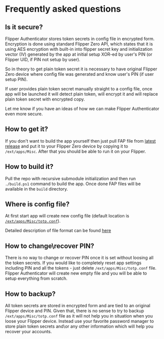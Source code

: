 # Frequently asked questions

## Is it secure?

Flipper Authenticator stores token secrets in config file in encrypted form. Encryption is done using standard Flipper Zero API, which states that it is using AES encryption with built-in into flipper secret key and initialization vector (IV) generated by the app at initial setup XOR-ed by user's PIN (or Flipper UID, if PIN not setup by user).

So in theory to get plain token secret it is necessary to have original Flipper Zero device where config file was generated and know user's PIN (if user setup PIN).

If user provides plain token secret manually straight to a config file, once app will be launched it will detect plain token, will encrypt it and will replace plain token secret with encrypted copy.

Let me know if you have an ideas of how we can make Flipper Authenticator even more secure.

## How to get it?

If you don't want to build the app yourself then just pull FAP file from [latest release](https://github.com/akopachov/flipper-zero_authenticator/releases) and put it to your Flipper Zero device by copying it to `/ext/apps/Misc`. After that you should be able to run it on your Flipper.

## How to build it?

Pull the repo with recursive submodule initialization and then run `./build.ps1` command to build the app. Once done FAP files will be available in the `build` directory.

## Where is config file?

At first start app will create new config file (default location is [`/ext/apps/Misc/totp.conf`](https://github.com/akopachov/flipper-zero_authenticator/blob/master/totp/services/config/config.c#:~:text=%23define%20CONFIG_FILE_DIRECTORY_PATH,totp.conf%22)).

Detailed description of file format can be found [here](.github/conf-file_description.md)

## How to change\recover PIN?

There is no way to change or recover PIN once it is set without loosing all the token secrets. If you would like to completely reset app settings including PIN and all the tokens - just delete `/ext/apps/Misc/totp.conf` file. Flipper Authenticator will create new empty file and you will be able to setup everything from scratch.

## How to backup?

All token secrets are stored in encrypted form and are tied to an original Flipper device and PIN. Given that, there is no sense to try to backup `/ext/apps/Misc/totp.conf` file as it will not help you in situation when you loose your Flipper device. Instead use your favorite password manager to store plain token secrets and\or any other information which will help you recover your accounts.
